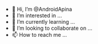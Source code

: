 - 👋 Hi, I’m @AndroidApina
- 👀 I’m interested in ...
- 🌱 I’m currently learning ...
- 💞️ I’m looking to collaborate on ...
- 📫 How to reach me ...

<!---
AndroidApina/AndroidApina is a ✨ special ✨ repository because its `README.md` (this file) appears on your GitHub profile.
You can click the Preview link to take a look at your changes.
--->
